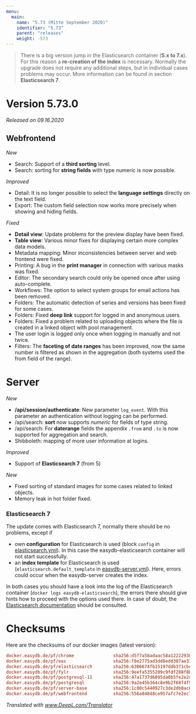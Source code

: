 ```yaml
---
menu:
  main:
    name: "5.73 (Mitte September 2020)"
    identifier: "5.73"
    parent: "releases"
    weight: -573
---
```


> There is a big version jump in the Elasticsearch container (**5.x to 7.x**). For this reason a **re-creation of the index** is necessary. Normally the upgrade does not require any additional steps, but in individual cases problems may occur. More information can be found in section **Elasticsearch 7**.

# Version 5.73.0

*Released on 09.16.2020*

## Webfrontend

*New*

- Search: Support of a **third sorting** level.
- Search: sorting for **string fields** with type numeric is now possible.

*Improved*

- Detail: It is no longer possible to select the **language settings** directly on the text field.
- Export: The custom field selection now works more precisely when showing and hiding fields.

*Fixed*

- **Detail view**: Update problems for the preview display have been fixed.
- **Table view**: Various minor fixes for displaying certain more complex data models.
- Metadata mapping: Minor inconsistencies between server and web frontend were fixed.
- Printing: A bug in the **print manager** in connection with various masks was fixed.
- Editor: The secondary search could only be opened once after using auto-complete.
- Workflows: The option to select system groups for email actions has been removed. 
- Folders: The automatic detection of series and versions has been fixed for some cases.
- Folders: Fixed **deep link** support for logged in and anonymous users. 
- Folders: Fixed a problem related to uploading objects where the file is created in a linked object with pool management.
- The user login is logged only once when logging in manually and not twice.
- Filters: The **faceting of date ranges** has been improved, now the same number is filtered as shown in the aggregation (both systems used the from field of the range).

# Server

*New*

- **/api/session/authenticate**: New parameter `log_event`. With this parameter an authentication without logging can be performed.
- /api/search: **sort** now supports *numeric* for fields of type string.
- /api/search: For **daterange** fields the appendix `.from` and `.to` is now supported for aggregation and search.
- Shibboleth: mapping of more user information at logins.

*Improved*

- Support of **Elasticsearch 7** (from 5)

*New*

- Fixed sorting of standard images for some cases related to linked objects.
- Memory leak in hot folder fixed.

### Elasticsearch 7

The update comes with Elasticsearch 7, normally there should be no problems, except if

- own **configuration** for Elasticsearch is used (block `config` in [elasticsearch.yml](/en/sysadmin/configuration/elastic/elasticsearch.yml/)). In this case the easydb-elasticsearch container will not start successfully.
- an **index template** for Elasticsearch is used (`elasticsearch.default_template` in [easydb-server.yml](/en/sysadmin/configuration/easydb-server.yml/available-variables/)). Here, errors could occur when the easydb-server creates the index.

In both cases you should have a look into the log of the Elasticsearch container (`docker logs easydb-elasticsearch`), the errors there should give hints how to proceed with the options used there. In case of doubt, the [Elasticsearch documentation](https://www.elastic.co/guide/en/elasticsearch/reference/7.x/settings.html) should be consulted.

# Checksums

Here are the checksums of our docker images (latest version):

```ini
docker.easydb.de/pf/chrome               sha256:d5f7a58adaac58a12222938ef95187f0bbdac4700131b1c3bfae21cf3ee6421e
docker.easydb.de/pf/eas                  sha256:f8e2775ad3dd8edd307ae3727813f464a9fd7d448a1c3136c09de7d6fb388284
docker.easydb.de/pf/elasticsearch        sha256:6306674fb15197ddb371cbc63827891cf4be36b33338b92026b6f3b79f9ddc03
docker.easydb.de/pf/fylr                 sha256:9eefa5355209c9fdf288f8be42887a3096a24f8ce9ff03f14a8edc9bd355ccfa
docker.easydb.de/pf/postgresql-11        sha256:47a1737d6895da0b5fe2e2d41318283a6597489e1b0fa58e299bdef533958e28
docker.easydb.de/pf/postgresql           sha256:9a2e45b364c8e9b2f68f4f5a3d945c7ac1eef00fbe1b046f108dc6cebd2ac5f8
docker.easydb.de/pf/server-base          sha256:1c80c5440927c3de2db0ac69e4ff2296591760ba61e8623c1fd52df19ddf45b6
docker.easydb.de/pf/webfrontend          sha256:556a84848ce957afc7e2ec7b5c26938f76f8ab7ad8e9f9823d82441871e5e70b
```

*Translated with www.DeepL.com/Translator*

